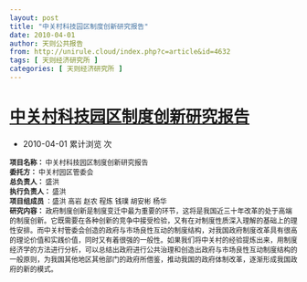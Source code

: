 ```yaml
---
layout: post
title: "中关村科技园区制度创新研究报告"
date: 2010-04-01
author: 天则公共报告
from: http://unirule.cloud/index.php?c=article&id=4632
tags: [ 天则经济研究所 ]
categories: [ 天则经济研究所 ]
---
```


<div class="content_board">
 <div class="content_board_cont">
  <h1>
   <a href="">
    中关村科技园区制度创新研究报告
   </a>
  </h1>
  <ul>
   <li>
    2010-04-01
    <span class="ml20">
     累计浏览
     次
    </span>
   </li>
  </ul>
  <div>
   <div>
    <b>
     <span style="font-size:9pt;">
      项目名称：
     </span>
    </b>
    <span style="font-size:9pt;">
     中关村科技园区制度创新研究报告
    </span>
   </div>
   <div>
    <b>
     <span style="font-size:9pt;">
      委托方：
     </span>
    </b>
    <span style="font-size:9pt;">
     中关村园区管委会
    </span>
   </div>
   <div>
    <b>
     <span style="font-size:9pt;">
      总负责人：
     </span>
    </b>
    <span style="font-size:9pt;">
     盛洪
    </span>
   </div>
   <div>
    <b>
     <span style="font-size:9pt;">
      执行负责人：
     </span>
    </b>
    <span style="font-size:9pt;">
     盛洪
    </span>
   </div>
   <div>
    <b>
     <span style="font-size:9pt;">
      项目组成员
     </span>
    </b>
    <span style="font-size:9pt;">
     ：盛洪
    </span>
    <span style="font-size:9pt;">
     高岩
    </span>
    <span style="font-size:9pt;">
     赵农
    </span>
    <span style="font-size:9pt;">
     程炼
    </span>
    <span style="font-size:9pt;">
     钱璞
    </span>
    <span style="font-size:9pt;">
     胡安彬
    </span>
    <span style="font-size:9pt;">
     杨华
    </span>
   </div>
   <div>
    <b>
     <span style="font-size:9pt;">
      研究内容：
     </span>
    </b>
    <span style="font-size:9pt;">
     政府制度创新是制度变迁中最为重要的环节，这将是我国近三十年改革的处于高端的制度创新。它既需要在各种创新的竞争中接受检验，又有在对制度性质深入理解的基础上的理性安排。而中关村管委会创造的政府与市场良性互动的制度结构，对我国政府制度改革具有很高的理论价值和实践价值，同时又有着很强的一般性。如果我们将中关村的经验提炼出来，用制度经济学的方法进行分析，可以总结出政府进行公共治理和创造出政府与市场良性互动制度结构的一般原则，为我国其他地区其他部门的政府所借鉴，推动我国的政府体制改革，逐渐形成我国政府的新的模式。
    </span>
   </div>
  </div>
 </div>
</div>

